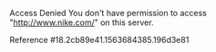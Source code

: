Access Denied You don't have permission to access "http://www.nike.com/" on this server.

Reference #18.2cb89e41.1563684385.196d3e81